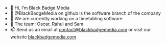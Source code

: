 - 👋 Hi, I’m Black Badge Media
- 👀 @BlackBadgeMedia on github is the software branch of the company
- 🌱 We are currently working on a timetabling software
- 💞️ The team: Oscar, Rahul and Sam
- 📫 Send us an email at contact@blackbadgemedia.com or visit our website [blackbadgemedia.com](https://blackbadgemedia.com)

<!---
BlackBadgeMedia/BlackBadgeMedia is a ✨ special ✨ repository because its `README.md` (this file) appears on your GitHub profile.
You can click the Preview link to take a look at your changes.
--->
